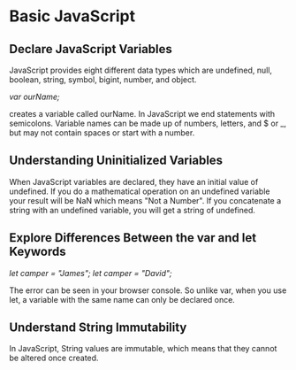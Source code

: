 # Basic JavaScript

## Declare JavaScript Variables

JavaScript provides eight different data types which are undefined, null, boolean, string, symbol, bigint, number, and object.

*var ourName;*

creates a variable called ourName. In JavaScript we end statements with semicolons. Variable names can be made up of numbers, letters, and $ or _, but may not contain spaces or start with a number.

## Understanding Uninitialized Variables

When JavaScript variables are declared, they have an initial value of undefined. If you do a mathematical operation on an undefined variable your result will be NaN which means "Not a Number". If you concatenate a string with an undefined variable, you will get a string of undefined.

## Explore Differences Between the var and let Keywords

*let camper = "James";*
*let camper = "David";*

The error can be seen in your browser console.
So unlike var, when you use let, a variable with the same name can only be declared once.

## Understand String Immutability

In JavaScript, String values are immutable, which means that they cannot be altered once created.

